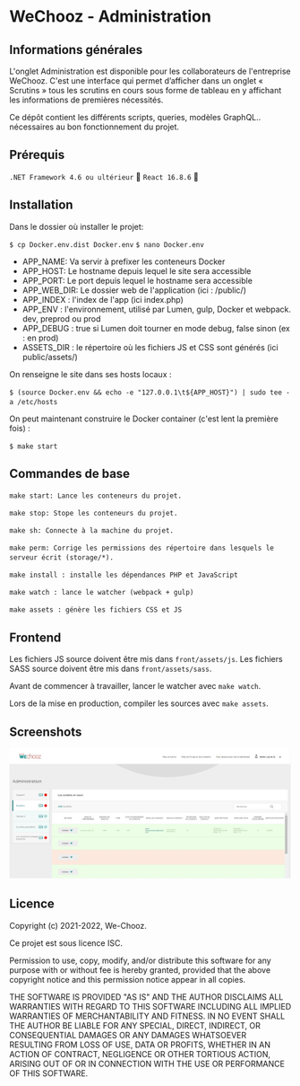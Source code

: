 # WeChooz - Administration

## Informations générales

L'onglet Administration est disponible pour les collaborateurs de l'entreprise WeChooz. C'est une interface qui permet d’afficher dans un onglet « Scrutins » tous les scrutins en cours sous forme de tableau en y affichant les informations de premières nécessités.

Ce dépôt contient les différents scripts, queries, modèles GraphQL.. nécessaires au bon fonctionnement du projet.

## Prérequis

`.NET Framework 4.6 ou ultérieur` 🔨
`React 16.8.6` 🚀

## Installation

Dans le dossier où installer le projet:

`$ cp Docker.env.dist Docker.env`
`$ nano Docker.env`


- APP_NAME: Va servir à prefixer les conteneurs Docker
- APP_HOST: Le hostname depuis lequel le site sera accessible
- APP_PORT: Le port depuis lequel le hostname sera accessible
- APP_WEB_DIR: Le dossier web de l'application (ici : /public/)
- APP_INDEX : l'index de l'app (ici index.php)
- APP_ENV : l'environnement, utilisé par Lumen, gulp, Docker et webpack. dev, preprod ou prod
- APP_DEBUG : true si Lumen doit tourner en mode debug, false sinon (ex : en prod)
- ASSETS_DIR : le répertoire où les fichiers JS et CSS sont générés (ici public/assets/)

On renseigne le site dans ses hosts locaux :

`$ (source Docker.env && echo -e "127.0.0.1\t${APP_HOST}") | sudo tee -a /etc/hosts`

On peut maintenant construire le Docker container (c'est lent la première fois) :

`$ make start`

## Commandes de base

`make start: Lance les conteneurs du projet.`

`make stop: Stope les conteneurs du projet.`

`make sh: Connecte à la machine du projet.`

`make perm: Corrige les permissions des répertoire dans lesquels le serveur écrit (storage/*).`

`make install : installe les dépendances PHP et JavaScript`

`make watch : lance le watcher (webpack + gulp)`

`make assets : génère les fichiers CSS et JS`

## Frontend

Les fichiers JS source doivent être mis dans `front/assets/js`.
Les fichiers SASS source doivent être mis dans `front/assets/sass`.

Avant de commencer à travailler, lancer le watcher avec `make watch`.

Lors de la mise en production, compiler les sources avec `make assets`.

## Screenshots

![Screen 1](Screen1.jpg)

## Licence

Copyright (c) 2021-2022, We-Chooz.

Ce projet est sous licence ISC.

Permission to use, copy, modify, and/or distribute this software for any purpose with or without fee is hereby granted, provided that the above copyright notice and this permission notice appear in all copies.

THE SOFTWARE IS PROVIDED "AS IS" AND THE AUTHOR DISCLAIMS ALL WARRANTIES WITH REGARD TO THIS SOFTWARE INCLUDING ALL IMPLIED WARRANTIES OF MERCHANTABILITY AND FITNESS. IN NO EVENT SHALL THE AUTHOR BE LIABLE FOR ANY SPECIAL, DIRECT, INDIRECT, OR CONSEQUENTIAL DAMAGES OR ANY DAMAGES WHATSOEVER RESULTING FROM LOSS OF USE, DATA OR PROFITS, WHETHER IN AN ACTION OF CONTRACT, NEGLIGENCE OR OTHER TORTIOUS ACTION, ARISING OUT OF OR IN CONNECTION WITH THE USE OR PERFORMANCE OF THIS SOFTWARE.
